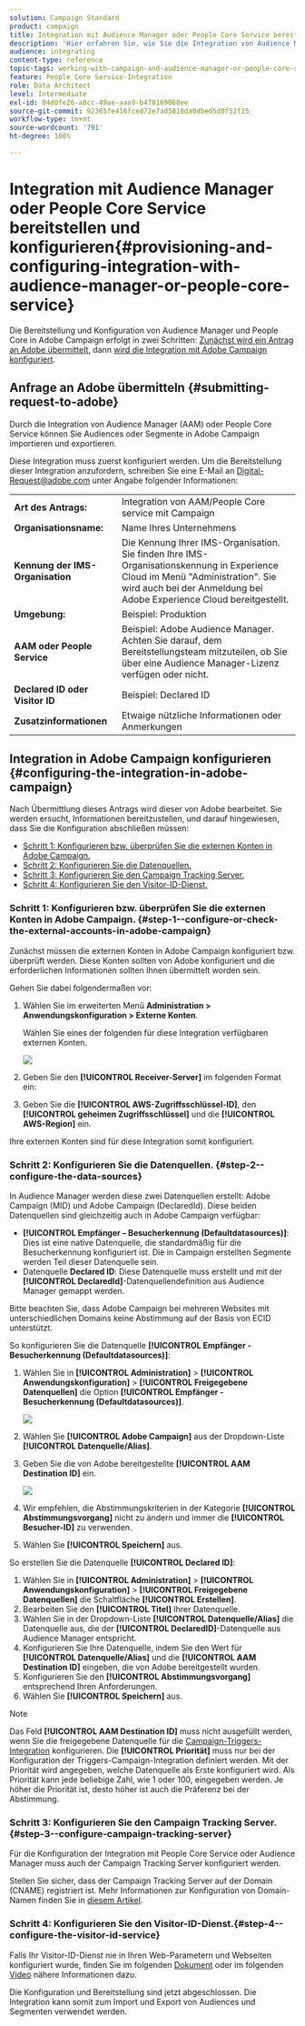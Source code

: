 ```yaml
---
solution: Campaign Standard
product: campaign
title: Integration mit Audience Manager oder People Core Service bereitstellen und konfigurieren
description: 'Hier erfahren Sie, wie Sie die Integration von Audience Manager/People Core Service konfigurieren können, um Audiences oder Segmente in den unterschiedlichen Adobe Experience Cloud-Lösungen freizugeben. '
audience: integrating
content-type: reference
topic-tags: working-with-campaign-and-audience-manager-or-people-core-service
feature: People Core Service-Integration
role: Data Architect
level: Intermediate
exl-id: 04d0fe26-a8cc-49ae-aaa9-b470169068ee
source-git-commit: 92365fe416fced72e7ad5818da0dbed5d8f52f15
workflow-type: tm+mt
source-wordcount: '791'
ht-degree: 100%

---
```


# Integration mit Audience Manager oder People Core Service bereitstellen und konfigurieren{#provisioning-and-configuring-integration-with-audience-manager-or-people-core-service}

Die Bereitstellung und Konfiguration von Audience Manager und People Core in Adobe Campaign erfolgt in zwei Schritten: [Zunächst wird ein Antrag an Adobe übermittelt](#submitting-request-to-adobe), dann [wird die Integration mit Adobe Campaign konfiguriert](#configuring-the-integration-in-adobe-campaign).

## Anfrage an Adobe übermitteln     {#submitting-request-to-adobe}

Durch die Integration von Audience Manager (AAM) oder People Core Service können Sie Audiences oder Segmente in Adobe Campaign importieren und exportieren.

Diese Integration muss zuerst konfiguriert werden. Um die Bereitstellung dieser Integration anzufordern, schreiben Sie eine E-Mail an [Digital-Request@adobe.com](mailto:Digital-Request@adobe.com) unter Angabe folgender Informationen:

<table> 
 <tbody> 
  <tr> 
   <td> <strong>Art des Antrags:</strong><br /> </td> 
   <td> Integration von AAM/People Core service mit Campaign </td> 
  </tr> 
  <tr> 
   <td> <strong>Organisationsname:</strong><br /> </td> 
   <td> Name Ihres Unternehmens </td> 
  </tr> 
  <tr> 
   <td> <strong>Kennung der IMS-Organisation</strong><br /> </td> 
   <td> Die Kennung Ihrer IMS-Organisation. <br> Sie finden Ihre IMS-Organisationskennung in Experience Cloud im Menü "Administration". Sie wird auch bei der Anmeldung bei Adobe Experience Cloud bereitgestellt. </td> 
  </tr> 
  <tr> 
   <td> <strong>Umgebung:</strong><br /> </td> 
   <td> Beispiel: Produktion </td> 
  </tr> 
  <tr> 
   <td> <strong>AAM oder People Service</strong><br /> </td> 
   <td> Beispiel: Adobe Audience Manager. Achten Sie darauf, dem Bereitstellungsteam mitzuteilen, ob Sie über eine Audience Manager-Lizenz verfügen oder nicht.</td> 
  </tr> 
  <tr> 
   <td> <strong>Declared ID oder Visitor ID</strong><br /> </td> 
   <td> Beispiel: Declared ID </td> 
  </tr> 
  <tr> 
   <td> <strong>Zusatzinformationen</strong><br /> </td> 
   <td> Etwaige nützliche Informationen oder Anmerkungen </td> 
  </tr> 
 </tbody> 
</table>

## Integration in Adobe Campaign konfigurieren         {#configuring-the-integration-in-adobe-campaign}

Nach Übermittlung dieses Antrags wird dieser von Adobe bearbeitet. Sie werden ersucht, Informationen bereitzustellen, und darauf hingewiesen, dass Sie die Konfiguration abschließen müssen:

* [Schritt 1: Konfigurieren bzw. überprüfen Sie die externen Konten in Adobe Campaign.](#step-1--configure-or-check-the-external-accounts-in-adobe-campaign)
* [Schritt 2: Konfigurieren Sie die Datenquellen.       ](#step-2--configure-the-data-sources)
* [Schritt 3: Konfigurieren Sie den Campaign Tracking Server.](#step-3--configure-campaign-tracking-server)
* [Schritt 4: Konfigurieren Sie den Visitor-ID-Dienst.](#step-4--configure-the-visitor-id-service)

### Schritt 1: Konfigurieren bzw. überprüfen Sie die externen Konten in Adobe Campaign.   {#step-1--configure-or-check-the-external-accounts-in-adobe-campaign}

Zunächst müssen die externen Konten in Adobe Campaign konfiguriert bzw. überprüft werden. Diese Konten sollten von Adobe konfiguriert und die erforderlichen Informationen sollten Ihnen übermittelt worden sein.

Gehen Sie dabei folgendermaßen vor:

1. Wählen Sie im erweiterten Menü **Administration > Anwendungskonfiguration > Externe Konten**.

   Wählen Sie eines der folgenden für diese Integration verfügbaren externen Konten.

   ![](assets/integration_aam_1.png)

1. Geben Sie den **[!UICONTROL Receiver-Server]** im folgenden Format ein:
1. Geben Sie die **[!UICONTROL AWS-Zugriffsschlüssel-ID]**, den **[!UICONTROL geheimen Zugriffsschlüssel]** und die **[!UICONTROL AWS-Region]** ein.

Ihre externen Konten sind für diese Integration somit konfiguriert.

### Schritt 2: Konfigurieren Sie die Datenquellen.         {#step-2--configure-the-data-sources}

In Audience Manager werden diese zwei Datenquellen erstellt: Adobe Campaign (MID) und Adobe Campaign (DeclaredId). Diese beiden Datenquellen sind gleichzeitig auch in Adobe Campaign verfügbar:

* **[!UICONTROL Empfänger – Besucherkennung (Defaultdatasources)]**: Dies ist eine native Datenquelle, die standardmäßig für die Besucherkennung konfiguriert ist. Die in Campaign erstellten Segmente werden Teil dieser Datenquelle sein.
* Datenquelle **Declared ID**: Diese Datenquelle muss erstellt und mit der **[!UICONTROL DeclaredId]**-Datenquellendefinition aus Audience Manager gemappt werden.

Bitte beachten Sie, dass Adobe Campaign bei mehreren Websites mit unterschiedlichen Domains keine Abstimmung auf der Basis von ECID unterstützt.

So konfigurieren Sie die Datenquelle **[!UICONTROL Empfänger - Besucherkennung (Defaultdatasources)]**:

1. Wählen Sie in **[!UICONTROL Administration]** > **[!UICONTROL Anwendungskonfiguration]** > **[!UICONTROL Freigegebene Datenquellen]** die Option **[!UICONTROL Empfänger - Besucherkennung (Defaultdatasources)]**.

   ![](assets/integration_aam_2.png)

1. Wählen Sie **[!UICONTROL Adobe Campaign]** aus der Dropdown-Liste **[!UICONTROL Datenquelle/Alias]**.
1. Geben Sie die von Adobe bereitgestellte **[!UICONTROL AAM Destination ID]** ein.

   ![](assets/integration_aam_3.png)

1. Wir empfehlen, die Abstimmungskriterien in der Kategorie **[!UICONTROL Abstimmungsvorgang]** nicht zu ändern und immer die **[!UICONTROL Besucher-ID]** zu verwenden.
1. Wählen Sie **[!UICONTROL Speichern]** aus.

So erstellen Sie die Datenquelle **[!UICONTROL Declared ID]**:

1. Wählen Sie in **[!UICONTROL Administration]** > **[!UICONTROL Anwendungskonfiguration]** > **[!UICONTROL Freigegebene Datenquellen]** die Schaltfläche **[!UICONTROL Erstellen]**.
1. Bearbeiten Sie den **[!UICONTROL Titel]** Ihrer Datenquelle.
1. Wählen Sie in der Dropdown-Liste **[!UICONTROL Datenquelle/Alias]** die Datenquelle aus, die der **[!UICONTROL DeclaredID]**-Datenquelle aus Audience Manager entspricht.
1. Konfigurieren Sie Ihre Datenquelle, indem Sie den Wert für **[!UICONTROL Datenquelle/Alias]** und die **[!UICONTROL AAM Destination ID]** eingeben, die von Adobe bereitgestellt wurden.
1. Konfigurieren Sie den **[!UICONTROL Abstimmungsvorgang]** entsprechend Ihren Anforderungen.
1. Wählen Sie **[!UICONTROL Speichern]** aus.

>[!NOTE]
>
>Das Feld **[!UICONTROL AAM Destination ID]** muss nicht ausgefüllt werden, wenn Sie die freigegebene Datenquelle für die [Campaign-Triggers-Integration](../../integrating/using/configuring-triggers-in-experience-cloud.md) konfigurieren. Die **[!UICONTROL Priorität]** muss nur bei der Konfiguration der Triggers-Campaign-Integration definiert werden. Mit der Priorität wird angegeben, welche Datenquelle als Erste konfiguriert wird. Als Priorität kann jede beliebige Zahl, wie 1 oder 100, eingegeben werden. Je höher die Priorität ist, desto höher ist auch die Präferenz bei der Abstimmung.

### Schritt 3: Konfigurieren Sie den Campaign Tracking Server.         {#step-3--configure-campaign-tracking-server}

Für die Konfiguration der Integration mit People Core Service oder Audience Manager muss auch der Campaign Tracking Server konfiguriert werden.

Stellen Sie sicher, dass der Campaign Tracking Server auf der Domain (CNAME) registriert ist. Mehr Informationen zur Konfiguration von Domain-Namen finden Sie in [diesem Artikel](https://helpx.adobe.com/de/campaign/kb/domain-name-delegation.html).

### Schritt 4: Konfigurieren Sie den Visitor-ID-Dienst.{#step-4--configure-the-visitor-id-service}

Falls Ihr Visitor-ID-Dienst nie in Ihren Web-Parametern und Webseiten konfiguriert wurde, finden Sie im folgenden [Dokument](https://experienceleague.adobe.com/docs/id-service/using/implementation/setup-aam-analytics.html?lang=de) oder im folgenden [Video](https://helpx.adobe.com/de/marketing-cloud/how-to/email-marketing.html#step-two) nähere Informationen dazu.

Die Konfiguration und Bereitstellung sind jetzt abgeschlossen. Die Integration kann somit zum Import und Export von Audiences und Segmenten verwendet werden.
